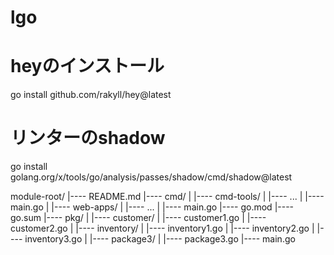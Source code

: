 # lgo

# heyのインストール
go install github.com/rakyll/hey@latest

# リンターのshadow
go install golang.org/x/tools/go/analysis/passes/shadow/cmd/shadow@latest

module-root/
|---- README.md
|---- cmd/
|  |---- cmd-tools/
|    |---- ...
|    |---- main.go
|  |---- web-apps/
|    |---- ...
|    |---- main.go
|---- go.mod
|---- go.sum
|---- pkg/
|  |---- customer/
|    |---- customer1.go
|    |---- customer2.go
|  |---- inventory/
|    |---- inventory1.go
|    |---- inventory2.go
|    |---- inventory3.go
|  |---- package3/
|    |---- package3.go
|---- main.go

